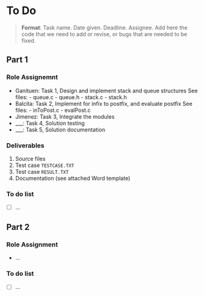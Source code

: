 # To Do

> **Format**: Task name. Date given. Deadline. Assignee.
> Add here the code that we need to add or revise, or bugs that are needed to be fixed.

## Part 1

### Role Assignemnt

- Ganituen: Task 1, Design and implement stack and queue structures
    See files:
        - queue.c
        - queue.h
        - stack.c
        - stack.h
- Balcita:  Task 2, Implement for infix to postfix, and evaluate postfix
    See files:
        - inToPost.c
        - evalPost.c
- Jimenez:  Task 3, Integrate the modules
- ___:      Task 4, Solution testing
- ___:      Task 5, Solution documentation

### Deliverables

1. Source files
2. Test case `TESTCASE.TXT`
3. Test case `RESULT.TXT`
4. Documentation (see attached Word template)

### To do list

- [ ] ...

## Part 2

### Role Assignment

- ...

### To do list

- [ ] ...
